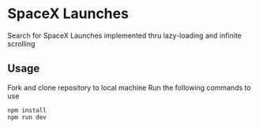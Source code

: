 # SpaceX Launches

Search for SpaceX Launches implemented thru lazy-loading and infinite scrolling

## Usage
Fork and clone repository to local machine
Run the following commands to use
```
npm install
npm run dev
```
